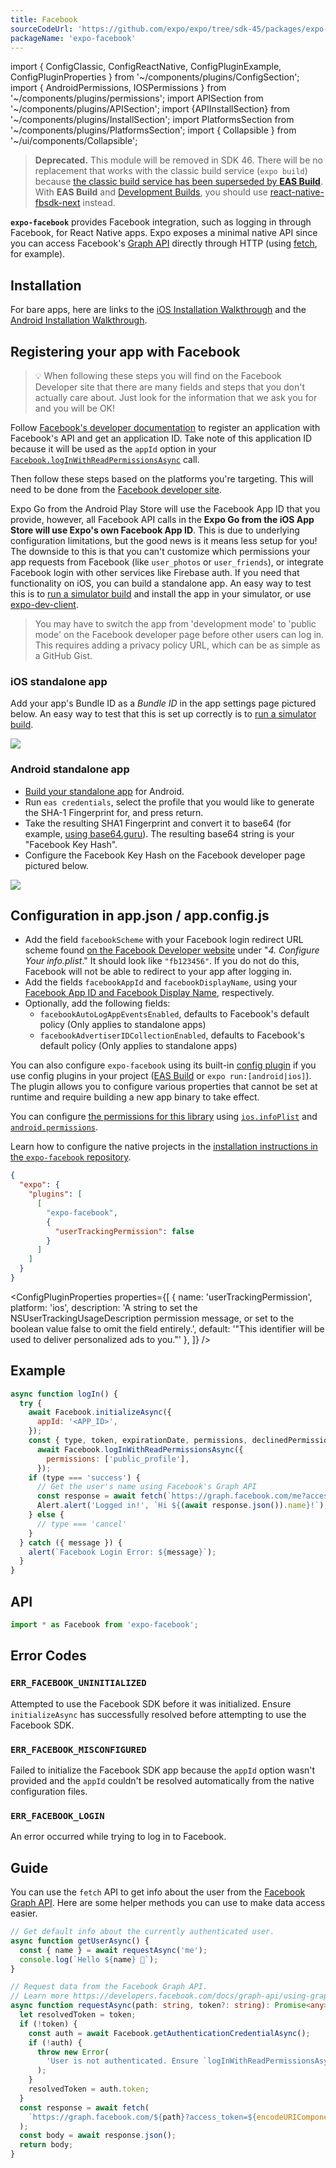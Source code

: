 ```yaml
---
title: Facebook
sourceCodeUrl: 'https://github.com/expo/expo/tree/sdk-45/packages/expo-facebook'
packageName: 'expo-facebook'
---
```


import { ConfigClassic, ConfigReactNative, ConfigPluginExample, ConfigPluginProperties } from '~/components/plugins/ConfigSection';
import { AndroidPermissions, IOSPermissions } from '~/components/plugins/permissions';
import APISection from '~/components/plugins/APISection';
import {APIInstallSection} from '~/components/plugins/InstallSection';
import PlatformsSection from '~/components/plugins/PlatformsSection';
import { Collapsible } from '~/ui/components/Collapsible';

> **Deprecated.** This module will be removed in SDK 46. There will be no replacement that works with the classic build service (`expo build`) because [the classic build service has been superseded by **EAS Build**](https://blog.expo.dev/turtle-goes-out-to-sea-d334db2a6b60). With **EAS Build** and [Development Builds](/development/introduction.md), you should use [react-native-fbsdk-next](https://github.com/thebergamo/react-native-fbsdk-next/#expo-installation) instead.

**`expo-facebook`** provides Facebook integration, such as logging in through Facebook, for React Native apps. Expo exposes a minimal native API since you can access Facebook's [Graph API](https://developers.facebook.com/docs/graph-api) directly through HTTP (using [fetch](https://reactnative.dev/docs/network.html#fetch), for example).

<PlatformsSection android emulator ios simulator />

## Installation

<APIInstallSection />

For bare apps, here are links to the [iOS Installation Walkthrough](https://developers.facebook.com/docs/ios/getting-started/#step-3---configure-your-project) and the [Android Installation Walkthrough](https://developers.facebook.com/docs/android/getting-started#app_id).

## Registering your app with Facebook

> 💡 When following these steps you will find on the Facebook Developer site that there are many fields and steps that you don't actually care about. Just look for the information that we ask you for and you will be OK!

Follow [Facebook's developer documentation](https://developers.facebook.com/docs/apps/register) to register an application with Facebook's API and get an application ID. Take note of this application ID because it will be used as the `appId` option in your [`Facebook.logInWithReadPermissionsAsync`](#expofacebookloginwithreadpermissionsasync 'Facebook.logInWithReadPermissionsAsync') call.

Then follow these steps based on the platforms you're targeting. This will need to be done from the [Facebook developer site](https://developers.facebook.com/).

Expo Go from the Android Play Store will use the Facebook App ID that you provide, however, all Facebook API calls in the **Expo Go from the iOS App Store will use Expo's own Facebook App ID**. This is due to underlying configuration limitations, but the good news is it means less setup for you! The downside to this is that you can't customize which permissions your app requests from Facebook (like `user_photos` or `user_friends`), or integrate Facebook login with other services like Firebase auth. If you need that functionality on iOS, you can build a standalone app. An easy way to test this is to [run a simulator build](/build-reference/simulators.md) and install the app in your simulator, or use [expo-dev-client](/development/introduction.md).

> You may have to switch the app from 'development mode' to 'public mode' on the Facebook developer page before other users can log in. This requires adding a privacy policy URL, which can be as simple as a GitHub Gist.

### iOS standalone app

Add your app's Bundle ID as a _Bundle ID_ in the app settings page pictured below. An easy way to test that this is set up correctly is to [run a simulator build](/build-reference/simulators.md).

<Collapsible summary="Screenshot of the Facebook developer page">

![](/static/images/facebook-app-settings.png)

</Collapsible>

### Android standalone app

- [Build your standalone app](/classic/building-standalone-apps) for Android.
- Run `eas credentials`, select the profile that you would like to generate the SHA-1 Fingerprint for, and press return.
- Take the resulting SHA1 Fingerprint and convert it to base64 (for example, [using base64.guru](https://base64.guru/converter/encode/hex)). The resulting base64 string is your "Facebook Key Hash".
- Configure the Facebook Key Hash on the Facebook developer page pictured below.

<Collapsible summary="Screenshot of the Facebook developer page">

![](/static/images/facebook-app-settings.png)

</Collapsible>

## Configuration in app.json / app.config.js

- Add the field `facebookScheme` with your Facebook login redirect URL scheme found [on the Facebook Developer website](https://developers.facebook.com/docs/facebook-login/ios) under "_4. Configure Your info.plist_." It should look like `"fb123456"`. If you do not do this, Facebook will not be able to redirect to your app after logging in.
- Add the fields `facebookAppId` and `facebookDisplayName`, using your [Facebook App ID and Facebook Display Name](https://developers.facebook.com/docs/facebook-login/ios), respectively.
- Optionally, add the following fields:
  - `facebookAutoLogAppEventsEnabled`, defaults to Facebook's default policy (Only applies to standalone apps)
  - `facebookAdvertiserIDCollectionEnabled`, defaults to Facebook's default policy (Only applies to standalone apps)

You can also configure `expo-facebook` using its built-in [config plugin](/guides/config-plugins.md) if you use config plugins in your project ([EAS Build](/build/introduction.md) or `expo run:[android|ios]`). The plugin allows you to configure various properties that cannot be set at runtime and require building a new app binary to take effect.

<ConfigClassic>

You can configure [the permissions for this library](#permissions) using [`ios.infoPlist`](../config/app.md#infoplist) and [`android.permissions`](../config/app.md#permissions).

</ConfigClassic>

<ConfigReactNative>

Learn how to configure the native projects in the [installation instructions in the `expo-facebook` repository](https://github.com/expo/expo/tree/main/packages/expo-facebook#installation-in-bare-react-native-projects).

</ConfigReactNative>

<ConfigPluginExample>

```json
{
  "expo": {
    "plugins": [
      [
        "expo-facebook",
        {
          "userTrackingPermission": false
        }
      ]
    ]
  }
}
```

</ConfigPluginExample>

<ConfigPluginProperties properties={[
{ name: 'userTrackingPermission', platform: 'ios', description: 'A string to set the NSUserTrackingUsageDescription permission message, or set to the boolean value false to omit the field entirely.', default: '"This identifier will be used to deliver personalized ads to you."' },
]} />

## Example

```javascript
async function logIn() {
  try {
    await Facebook.initializeAsync({
      appId: '<APP_ID>',
    });
    const { type, token, expirationDate, permissions, declinedPermissions } =
      await Facebook.logInWithReadPermissionsAsync({
        permissions: ['public_profile'],
      });
    if (type === 'success') {
      // Get the user's name using Facebook's Graph API
      const response = await fetch(`https://graph.facebook.com/me?access_token=${token}`);
      Alert.alert('Logged in!', `Hi ${(await response.json()).name}!`);
    } else {
      // type === 'cancel'
    }
  } catch ({ message }) {
    alert(`Facebook Login Error: ${message}`);
  }
}
```

## API

```js
import * as Facebook from 'expo-facebook';
```

<APISection packageName="expo-facebook" />

## Error Codes

### `ERR_FACEBOOK_UNINITIALIZED`

Attempted to use the Facebook SDK before it was initialized. Ensure `initializeAsync` has successfully resolved before attempting to use the Facebook SDK.

### `ERR_FACEBOOK_MISCONFIGURED`

Failed to initialize the Facebook SDK app because the `appId` option wasn't provided and the `appId` couldn't be resolved automatically from the native configuration files.

### `ERR_FACEBOOK_LOGIN`

An error occurred while trying to log in to Facebook.

## Guide

You can use the `fetch` API to get info about the user from the [Facebook Graph API](https://developers.facebook.com/docs/graph-api/using-graph-api/). Here are some helper methods you can use to make data access easier.

```ts
// Get default info about the currently authenticated user.
async function getUserAsync() {
  const { name } = await requestAsync('me');
  console.log(`Hello ${name} 👋`);
}

// Request data from the Facebook Graph API.
// Learn more https://developers.facebook.com/docs/graph-api/using-graph-api/
async function requestAsync(path: string, token?: string): Promise<any> {
  let resolvedToken = token;
  if (!token) {
    const auth = await Facebook.getAuthenticationCredentialAsync();
    if (!auth) {
      throw new Error(
        'User is not authenticated. Ensure `logInWithReadPermissionsAsync` has successfully resolved before attempting to use the FBSDK Graph API.'
      );
    }
    resolvedToken = auth.token;
  }
  const response = await fetch(
    `https://graph.facebook.com/${path}?access_token=${encodeURIComponent(resolvedToken)}`
  );
  const body = await response.json();
  return body;
}
```

